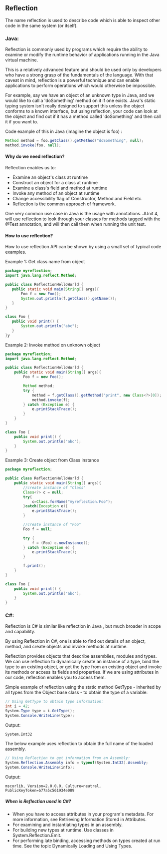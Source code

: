## Reflection

The name reflection is used to describe code which is able to inspect other code in the same system (or itself).

### Java:

Reflection is commonly used by programs which require the ability to examine or modify the runtime behavior of applications running in the Java virtual machine.

This is a relatively advanced feature and should be used only by developers who have a strong grasp of the fundamentals of the language. With that caveat in mind, reflection is a powerful technique and can enable applications to perform operations which would otherwise be impossible.

For example, say we have an object of an unknown type in Java, and we would like to call a 'doSomething' method on it if one exists. Java's static typing system isn't really designed to support this unless the object conforms to a known interface, but using reflection, your code can look at the object and find out if it has a method called 'doSomething' and then call it if you want to.

Code example of this in Java (imagine the object is foo) :

```Java
Method method = foo.getClass().getMethod("doSomething", null);
method.invoke(foo, null);

```

#### Why do we need reflection?

Reflection enables us to:
  * Examine an object's class at runtime
  * Construct an object for a class at runtime
  * Examine a class's field and method at runtime
  * Invoke any method of an object at runtime
  * Change accessibility flag of Constructor, Method and Field etc.
  * Reflection is the common approach of framework.

One very common use case in Java is the usage with annotations. JUnit 4, will use reflection to look through your classes for methods tagged with the @Test annotation, and will then call them when running the unit test.

#### How to use reflection?

How to use reflection API can be shown by using a small set of typical code examples.


Example 1: Get class name from object


 ```Java
 package myreflection;
 import java.lang.reflect.Method;

 public class ReflectionHelloWorld {
 	public static void main(String[] args){
 		Foo f = new Foo();
 		System.out.println(f.getClass().getName());			
 	}
 }

 class Foo {
 	public void print() {
 		System.out.println("abc");
 	}
}y
 ```
Example 2: Invoke method on unknown object

```Java
package myreflection;
import java.lang.reflect.Method;

public class ReflectionHelloWorld {
	public static void main(String[] args){
		Foo f = new Foo();

		Method method;
		try {
			method = f.getClass().getMethod("print", new Class<?>[0]);
			method.invoke(f);
		} catch (Exception e) {
			e.printStackTrace();
		}			
	}
}

class Foo {
	public void print() {
		System.out.println("abc");
	}
}
```

Example 3: Create object from Class instance

```Java
package myreflection;

public class ReflectionHelloWorld {
	public static void main(String[] args){
		//create instance of "Class"
		Class<?> c = null;
		try{
			c=Class.forName("myreflection.Foo");
		}catch(Exception e){
			e.printStackTrace();
		}

		//create instance of "Foo"
		Foo f = null;

		try {
			f = (Foo) c.newInstance();
		} catch (Exception e) {
			e.printStackTrace();
		}

		f.print();
	}
}

class Foo {
	public void print() {
		System.out.println("abc");
	}
}

```


### C#:

Reflection is C# is similar like reflection in Java , but much broader in scope and capability.

By using Reflection in C#, one is able to find out details of an object, method, and create objects and invoke methods at runtime.

Reflection provides objects that describe assemblies, modules and types. We can use reflection to dynamically create an instance of a type, bind the type to an existing object, or get the type from an existing object and invoke its methods or access its fields and properties. If we are using attributes in our code, reflection enables you to access them.

Simple example of reflection using the static method GetType - inherited by all types from the Object base class - to obtain the type of a variable:

```cs
// Using GetType to obtain type information:  
int i = 42;  
System.Type type = i.GetType();  
System.Console.WriteLine(type);  
```
Output:

``System.Int32
``

The below example uses reflection to obtain the full name of the loaded assembly.

```cs
// Using Reflection to get information from an Assembly:  
System.Reflection.Assembly info = typeof(System.Int32).Assembly;  
System.Console.WriteLine(info);  
```
Output:

``
mscorlib, Version=2.0.0.0, Culture=neutral, PublicKeyToken=b77a5c561934e089
``


##### When is Reflection used in C#?

* When you have to access attributes in your program's metadata. For more information, see Retrieving Information Stored in Attributes.
* For examining and instantiating types in an assembly.
* For building new types at runtime. Use classes in System.Reflection.Emit.
* For performing late binding, accessing methods on types created at run time. See the topic Dynamically Loading and Using Types.
